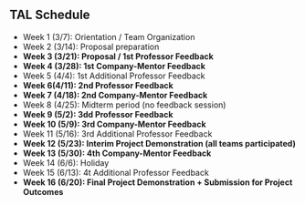 ## TAL Schedule
- Week 1 (3/7): Orientation / Team Organization
- Week 2 (3/14): Proposal preparation
- **Week 3 (3/21): Proposal / 1st Professor Feedback**
- **Week 4 (3/28): 1st Company-Mentor Feedback**
- Week 5 (4/4): 1st Additional Professor Feedback
- **Week 6(4/11): 2nd Professor Feedback**
- **Week 7 (4/18): 2nd Company-Mentor Feedback**
- Week 8 (4/25): Midterm period (no feedback session)
- **Week 9 (5/2): 3dd Professor Feedback**
- **Week 10 (5/9): 3rd Company-Mentor Feedback**
- Week 11 (5/16): 3rd Additional Professor Feedback
- **Week 12 (5/23): Interim Project Demonstration (all teams participated)**
- **Week 13 (5/30): 4th Company-Mentor Feedback**
- Week 14 (6/6): Holiday
- Week 15 (6/13): 4t Additional Professor Feedback
- **Week 16 (6/20): Final Project Demonstration + Submission for Project Outcomes**
